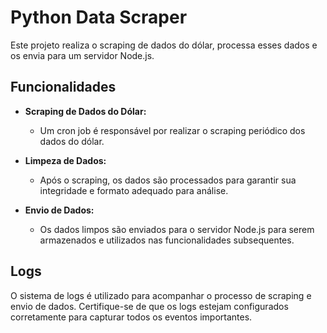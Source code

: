 # Python Data Scraper 

Este projeto realiza o scraping de dados do dólar, processa esses dados e os envia para um servidor Node.js.

## Funcionalidades 
 
- **Scraping de Dados do Dólar:** 
  - Um cron job é responsável por realizar o scraping periódico dos dados do dólar.
 
- **Limpeza de Dados:** 
  - Após o scraping, os dados são processados para garantir sua integridade e formato adequado para análise.
 
- **Envio de Dados:** 
  - Os dados limpos são enviados para o servidor Node.js para serem armazenados e utilizados nas funcionalidades subsequentes.

## Logs 

O sistema de logs é utilizado para acompanhar o processo de scraping e envio de dados. Certifique-se de que os logs estejam configurados corretamente para capturar todos os eventos importantes.